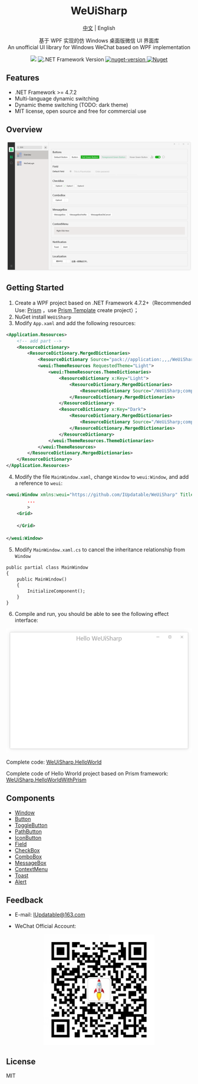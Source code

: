 
<p align="center">
    <h1 align="center" style="border-bottom: none">WeUiSharp</h1>
</p>

<p  align="center">
    <a href="https://github.com/IUpdatable/WeUiSharp/blob/master/README.md">中文</a> | English
</p>

<p align="center">
    基于 WPF 实现的仿 Windows 桌面版微信 UI 界面库<br>
An unofficial UI library for Windows WeChat based on WPF implementation
</p>




<p align="center">
    <img src="https://img.shields.io/badge/license-MIT-green"/>
    <img alt=".NET Framework Version" src="https://img.shields.io/badge/.NET%20Framework-%3E%3D4.7.2-blue.svg"></img>
    <a href="https://www.nuget.org/packages/WeUiSharp">
        <img alt="nuget-version" src="https://img.shields.io/nuget/v/WeUiSharp.svg"></img>
    </a>
    <a href="https://www.nuget.org/packages/WeUiSharp">
        <img alt="Nuget" src="https://img.shields.io/nuget/dt/WeUiSharp"></img>
    </a> 
</p>


## Features

* .NET Framework >= 4.7.2
* Multi-language dynamic switching
* Dynamic theme switching (TODO: dark theme)
* MIT license, open source and free for commercial use


## Overview

![Overview](https://raw.githubusercontent.com/IUpdatable/WeUiSharp/master/Resources/Overview.png)


## Getting Started

1. Create a WPF project based on .NET Framework 4.7.2+（Recommended Use: [Prism](https://github.com/PrismLibrary/Prism) ，use [Prism Template](https://marketplace.visualstudio.com/items?itemName=BrianLagunas.PrismTemplatePack) create project）；
2. NuGet install `WeUiSharp`
3. Modify `App.xaml` and add the following resources:
```xml
<Application.Resources>
    <!-- add part -->
    <ResourceDictionary>
        <ResourceDictionary.MergedDictionaries>
            <ResourceDictionary Source="pack://application:,,,/WeUiSharp;component/ControlsResources.xaml"/>
            <weui:ThemeResources RequestedTheme="Light">
                <weui:ThemeResources.ThemeDictionaries>
                    <ResourceDictionary x:Key="Light">
                        <ResourceDictionary.MergedDictionaries>
                            <ResourceDictionary Source="/WeUiSharp;component/ThemeResources/Light.xaml" />
                        </ResourceDictionary.MergedDictionaries>
                    </ResourceDictionary>
                    <ResourceDictionary x:Key="Dark">
                        <ResourceDictionary.MergedDictionaries>
                            <ResourceDictionary Source="/WeUiSharp;component/ThemeResources/Dark.xaml" />
                        </ResourceDictionary.MergedDictionaries>
                    </ResourceDictionary>
                </weui:ThemeResources.ThemeDictionaries>
            </weui:ThemeResources>
        </ResourceDictionary.MergedDictionaries>
    </ResourceDictionary>
</Application.Resources>
```
4. Modify the file `MainWindow.xaml`, change `Window` to `weui:Window`, and add a reference to `weui`: 

```xml
<weui:Window xmlns:weui="https://github.com/IUpdatable/WeUiSharp" Title="Hello WeUiSharp"
        ...
        >
    <Grid>
        
    </Grid>

</weui:Window>
```

5. Modify `MainWindow.xaml.cs` to cancel the inheritance relationship from `Window`

```CSharp
public partial class MainWindow
{
    public MainWindow()
    {
        InitializeComponent();
    }
}
```
6. Compile and run, you should be able to see the following effect interface: 

![Hello Wrorld](https://raw.githubusercontent.com/IUpdatable/WeUiSharp/master/Resources/HelloWeUiSharp.png)

Complete code: [WeUiSharp.HelloWorld](https://github.com/IUpdatable/WeUiSharp/tree/master/Src/WeUiSharp.HelloWorld)

Complete code of Hello Wrorld project based on Prism framework:  [WeUiSharp.HelloWorldWithPrism](https://github.com/IUpdatable/WeUiSharp/tree/master/Src/WeUiSharp.HelloWorldWithPrism)

## Components

* [Window](https://github.com/IUpdatable/WeUiSharp/wiki/2.-Components#Window)
* [Button](https://github.com/IUpdatable/WeUiSharp/wiki/2.-Components#Button)
* [ToggleButton](https://github.com/IUpdatable/WeUiSharp/wiki/2.-Components#ToggleButton)
* [PathButton](https://github.com/IUpdatable/WeUiSharp/wiki/2.-Components#PathButton)
* [IconButton](https://github.com/IUpdatable/WeUiSharp/wiki/2.-Components#IconButton)
* [Field](https://github.com/IUpdatable/WeUiSharp/wiki/2.-Components#Field)
* [CheckBox](https://github.com/IUpdatable/WeUiSharp/wiki/2.-Components#CheckBox)
* [ComboBox](https://github.com/IUpdatable/WeUiSharp/wiki/2.-Components#ComboBox)
* [MessageBox](https://github.com/IUpdatable/WeUiSharp/wiki/2.-Components#MessageBox)
* [ContextMenu](https://github.com/IUpdatable/WeUiSharp/wiki/2.-Components#ContextMenu)
* [Toast](https://github.com/IUpdatable/WeUiSharp/wiki/2.-Components#Toast)
* [Alert](https://github.com/IUpdatable/WeUiSharp/wiki/2.-Components#Alert)

## Feedback

* E-mail: IUpdatable@163.com

* WeChat Official Account: 

<p align="center">
    <img height="300" src="https://raw.githubusercontent.com/IUpdatable/WeUiSharp/master/Resources/公众号.jpg"/>
</p>

## License

MIT

